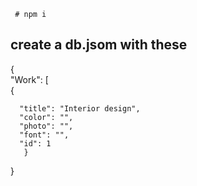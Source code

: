    
     
       
   
  
     # npm i    
      
## create a db.jsom with these      
       
{  
  "Work": [   
    {     
    
      "title": "Interior design",   
      "color": "",   
      "photo": "", 
      "font": "",  
      "id": 1    
       } 
}  
 
 
